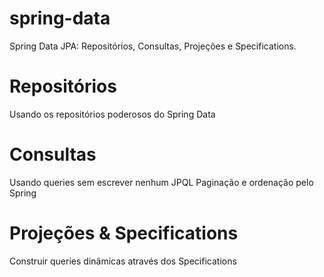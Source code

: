 # spring-data
Spring Data JPA: Repositórios, Consultas, Projeções e Specifications.

# Repositórios
  Usando os repositórios poderosos do Spring Data
  
# Consultas
  Usando queries sem escrever nenhum JPQL
  Paginação e ordenação pelo Spring
  
# Projeções & Specifications
  Construir queries dinâmicas através dos Specifications
